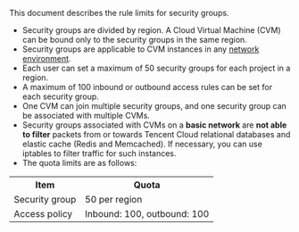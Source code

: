 This document describes the rule limits for security groups.
- Security groups are divided by region. A Cloud Virtual Machine (CVM) can be bound only to the security groups in the same region.
- Security groups are applicable to CVM instances in any [network environment](https://intl.cloud.tencent.com/document/product/213/5227).
- Each user can set a maximum of 50 security groups for each project in a region.
- A maximum of 100 inbound or outbound access rules can be set for each security group.
- One CVM can join multiple security groups, and one security group can be associated with multiple CVMs.
- Security groups associated with CVMs on a **basic network** are **not able to filter** packets from or towards Tencent Cloud relational databases and elastic cache (Redis and Memcached). If necessary, you can use iptables to filter traffic for such instances.
- The quota limits are as follows:
<table>
<tr><th>Item</th><th>Quota</th></tr>
<tr><td>Security group</td><td>50 per region</td></tr>
<tr><td>Access policy</td><td>Inbound: 100, outbound: 100</td></tr>
</table>

